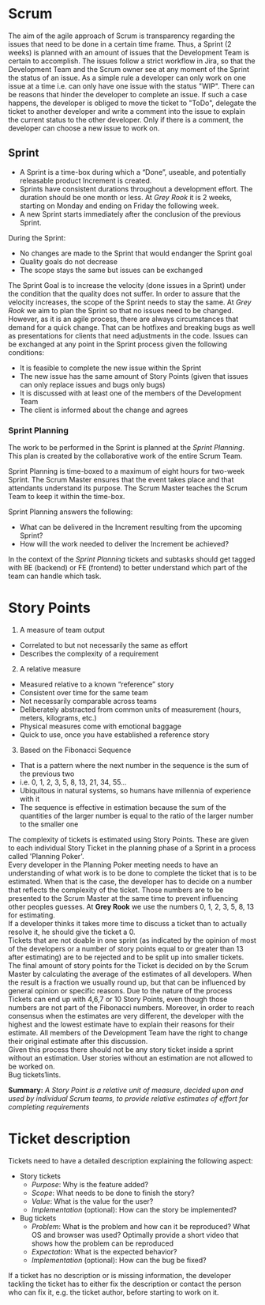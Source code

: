 # Scrum

The aim of the agile approach of Scrum is transparency regarding the issues that need to be done in a certain time frame. 
Thus, a Sprint (2 weeks) is planned with an amount of issues that the Development Team is certain to accomplish.
The issues follow a strict workflow in Jira, so that the Development Team and the Scrum owner see at any moment of the Sprint the status of an issue.
As a simple rule a developer can only work on one issue at a time i.e. can only have one issue with the status "WIP".
There can be reasons that hinder the developer to complete an issue. If such a case happens, the developer is obliged to move the ticket to "ToDo", delegate the ticket to another developer and write a comment into the issue to explain the current status to the other developer. 
Only if there is a comment, the developer can choose a new issue to work on. 

## Sprint 

* A Sprint is a time-box during which a “Done”, useable, and potentially releasable product Increment is created. 
* Sprints have consistent durations throughout a development effort. The duration should be one month or less. At *Grey Rook* it is 2 weeks, starting on Monday and ending on Friday the following week.
* A new Sprint starts immediately after the conclusion of the previous Sprint.


During the Sprint:

* No changes are made to the Sprint that would endanger the Sprint goal
* Quality goals do not decrease
* The scope stays the same but issues can be exchanged

The Sprint Goal is to increase the velocity (done issues in a Sprint) under the 
condition that the quality does not suffer. In order to assure that the velocity
increases, the scope of the Sprint needs to stay the same. At *Grey Rook* we aim 
to plan the Sprint so that no issues need to be changed. However, as it is an agile 
process, there are always circumstances that demand for a quick change. That can be 
hotfixes and breaking bugs as well as presentations for clients that need adjustments 
in the code. Issues can be exchanged at any point in the Sprint process given the 
following conditions:

* It is feasible to complete the new issue within the Sprint
* The new issue has the same amount of Story Points (given that issues can only replace
issues and bugs only bugs)
* It is discussed with at least one of the members of the Development Team
* The client is informed about the change and agrees

### Sprint Planning
The work to be performed in the Sprint is planned at the *Sprint Planning*. 
This plan is created by the collaborative work of the entire Scrum Team.

Sprint Planning is time-boxed to a maximum of eight hours for two-week Sprint. 
The Scrum Master ensures that the event takes place and that attendants 
understand its purpose. The Scrum Master teaches the Scrum Team to keep it 
within the time-box.

Sprint Planning answers the following:

* What can be delivered in the Increment resulting from the upcoming Sprint?
* How will the work needed to deliver the Increment be achieved?

In the context of the *Sprint Planning* tickets and subtasks should get tagged with
BE (backend) or FE (frontend) to better understand which part of the team can handle 
which task.
# Story Points
1. A measure of team output
* Correlated to but not necessarily the same as effort
* Describes the complexity of a requirement
2. A relative measure 
* Measured relative to a known “reference” story
* Consistent over time for the same team
* Not necessarily comparable across teams
* Deliberately abstracted from common units of measurement 
(hours, meters, kilograms, etc.)
* Physical measures come with emotional baggage
* Quick to use, once you have established a reference story 
3. Based on the Fibonacci Sequence 
* That is a pattern where the next number in the sequence is the sum 
of the previous two
* i.e. 0, 1, 2, 3, 5, 8, 13, 21, 34, 55…
* Ubiquitous in natural systems, so humans have millennia of experience with it
* The sequence is effective in estimation because the sum of the quantities of 
the larger number is equal to the ratio of the larger number to the smaller one

The complexity of tickets is estimated using Story Points. These are given to each individual Story Ticket in the planning phase of a Sprint in a process called 'Planning Poker'.  
Every developer in the Planning Poker meeting needs to have an understanding of what work is to be done to complete the ticket that is to be estimated. When that is the case, the developer has to decide on a number that reflects the complexity of the ticket. Those numbers are to be presented to the Scrum Master at the same time to prevent influencing other peoples guesses.
At **Grey Rook** we use the numbers 0, 1, 2, 3, 5, 8, 13 for estimating.  
If a developer thinks it takes more time to discuss a ticket than to actually resolve it, he should give the ticket a 0.  
Tickets that are not doable in one sprint (as indicated by the opinion of most of the developers or a number of story points equal to or greater than 13 after estimating) are to be rejected and to be split up into smaller tickets.  
The final amount of story points for the Ticket is decided on by the Scrum Master by calculating the average of the estimates of all developers. When the result is a fraction we usually round up, but that can be influenced by general opinion or specific reasons. Due to the nature of the process Tickets can end up with 4,6,7 or 10 Story Points, even though those numbers are not part of the Fibonacci numbers. 
Moreover, in order to reach consensus when the estimates are very different, the developer with the highest and the lowest estimate have to explain their reasons for their estimate. All members of the Development Team have the right to change their original estimate after this discussion.  
Given this process there should not be any story ticket inside a sprint without an estimation. User stories without an estimation are not allowed to be worked on.    
Bug tickets1ints.

**Summary:** *A Story Point is a relative unit of measure, decided upon and used by individual Scrum teams, to provide relative estimates of effort for completing requirements*

# Ticket description
Tickets need to have a detailed description explaining the following aspect:

- Story tickets
	- *Purpose*: Why is the feature added?
	- *Scope*: What needs to be done to finish the story?
	- *Value*: What is the value for the user?
	- *Implementation* (optional): How can the story be implemented?
- Bug tickets
	- *Problem*: What is the problem and how can it be reproduced? What OS and browser was used? Optimally provide a short video that shows how the problem can be reproduced
	- *Expectation*: What is the expected behavior?
	- *Implementation* (optional): How can the bug be fixed?

If a ticket has no description or is missing information, the developer tackling the ticket has to either fix the description or contact the person who can fix it, e.g. the ticket author, before starting to work on it.
